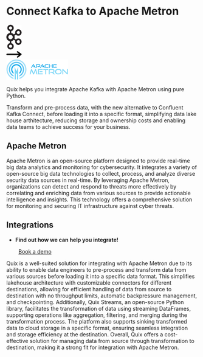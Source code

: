 # Connect Kafka to Apache Metron

<div class="connect-images cards blog-grid-card" markdown>
<div>
<img src="../images/kafka_logo.png" width="40px" />
</div>
<div>
<img src="../images/arrow.svg" width="40px" />
</div>
<div>
<img src="./images/apache-metron_1.jpg" />
</div>
</div>

Quix helps you integrate Apache Kafka with Apache Metron using pure Python.

Transform and pre-process data, with the new alternative to Confluent Kafka Connect, before loading it into a specific format, simplifying data lake house arthitecture, reducing storage and ownership costs and enabling data teams to achieve success for your business.

## Apache Metron

Apache Metron is an open-source platform designed to provide real-time big data analytics and monitoring for cybersecurity. It integrates a variety of open-source big data technologies to collect, process, and analyze diverse security data sources in real-time. By leveraging Apache Metron, organizations can detect and respond to threats more effectively by correlating and enriching data from various sources to provide actionable intelligence and insights. This technology offers a comprehensive solution for monitoring and securing IT infrastructure against cyber threats.

## Integrations

<div class="grid cards" markdown>

- __Find out how we can help you integrate!__

    <a class="md-button md-button--primary" href="https://share.hsforms.com/1iW0TmZzKQMChk0lxd_tGiw4yjw2?__hstc=175542013.2303933fbd746c0ac86d9ccbe9bc9100.1728383268831.1729603416735.1729620918855.31&__hssc=175542013.1.1729620918855&__hsfp=2132701734" target="_blank" style="margin:.5rem;">Book a demo</a>

</div>


Quix is a well-suited solution for integrating with Apache Metron due to its ability to enable data engineers to pre-process and transform data from various sources before loading it into a specific data format. This simplifies lakehouse architecture with customizable connectors for different destinations, allowing for efficient handling of data from source to destination with no throughput limits, automatic backpressure management, and checkpointing. Additionally, Quix Streams, an open-source Python library, facilitates the transformation of data using streaming DataFrames, supporting operations like aggregation, filtering, and merging during the transformation process. The platform also supports sinking transformed data to cloud storage in a specific format, ensuring seamless integration and storage efficiency at the destination. Overall, Quix offers a cost-effective solution for managing data from source through transformation to destination, making it a strong fit for integration with Apache Metron.

